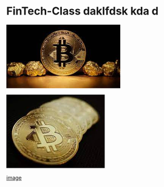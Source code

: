# FinTech-Class daklfdsk kda d


![img.jpeg](img.jpeg)



![img-2.jpeg](img-2.jpeg)

[image](img-2.jpeg)
